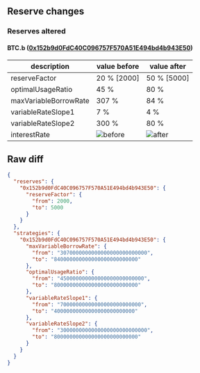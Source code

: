 ## Reserve changes

### Reserves altered

#### BTC.b ([0x152b9d0FdC40C096757F570A51E494bd4b943E50](https://snowtrace.io/address/0x152b9d0FdC40C096757F570A51E494bd4b943E50))

| description | value before | value after |
| --- | --- | --- |
| reserveFactor | 20 % [2000] | 50 % [5000] |
| optimalUsageRatio | 45 % | 80 % |
| maxVariableBorrowRate | 307 % | 84 % |
| variableRateSlope1 | 7 % | 4 % |
| variableRateSlope2 | 300 % | 80 % |
| interestRate | ![before](https://dash.onaave.com/api/static?variableRateSlope1=70000000000000000000000000&variableRateSlope2=3000000000000000000000000000&optimalUsageRatio=450000000000000000000000000&baseVariableBorrowRate=0&maxVariableBorrowRate=3070000000000000000000000000) | ![after](https://dash.onaave.com/api/static?variableRateSlope1=40000000000000000000000000&variableRateSlope2=800000000000000000000000000&optimalUsageRatio=800000000000000000000000000&baseVariableBorrowRate=0&maxVariableBorrowRate=840000000000000000000000000) |

## Raw diff

```json
{
  "reserves": {
    "0x152b9d0FdC40C096757F570A51E494bd4b943E50": {
      "reserveFactor": {
        "from": 2000,
        "to": 5000
      }
    }
  },
  "strategies": {
    "0x152b9d0FdC40C096757F570A51E494bd4b943E50": {
      "maxVariableBorrowRate": {
        "from": "3070000000000000000000000000",
        "to": "840000000000000000000000000"
      },
      "optimalUsageRatio": {
        "from": "450000000000000000000000000",
        "to": "800000000000000000000000000"
      },
      "variableRateSlope1": {
        "from": "70000000000000000000000000",
        "to": "40000000000000000000000000"
      },
      "variableRateSlope2": {
        "from": "3000000000000000000000000000",
        "to": "800000000000000000000000000"
      }
    }
  }
}
```